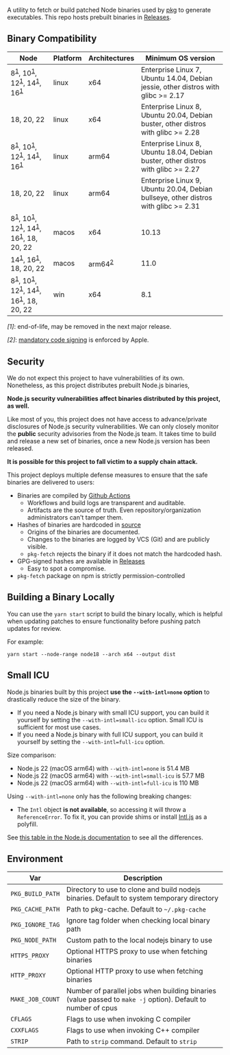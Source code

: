 A utility to fetch or build patched Node binaries used by [pkg](https://github.com/yao-pkg/pkg) to generate executables. This repo hosts prebuilt binaries in [Releases](https://github.com/yao-pkg/pkg-fetch/releases).

## Binary Compatibility

| Node                                                                                                                              | Platform | Architectures             | Minimum OS version                                                                  |
| --------------------------------------------------------------------------------------------------------------------------------- | -------- | ------------------------- | ----------------------------------------------------------------------------------- |
| 8<sup>[1](#fn1)</sup>, 10<sup>[1](#fn1)</sup>, 12<sup>[1](#fn1)</sup>, 14<sup>[1](#fn1)</sup>, 16<sup>[1](#fn1)</sup>             | linux    | x64                       | Enterprise Linux 7, Ubuntu 14.04, Debian jessie, other distros with glibc >= 2.17   |
| 18, 20, 22                                                                                                                        | linux    | x64                       | Enterprise Linux 8, Ubuntu 20.04, Debian buster, other distros with glibc >= 2.28   |
| 8<sup>[1](#fn1)</sup>, 10<sup>[1](#fn1)</sup>, 12<sup>[1](#fn1)</sup>, 14<sup>[1](#fn1)</sup>, 16<sup>[1](#fn1)</sup>             | linux    | arm64                     | Enterprise Linux 8, Ubuntu 18.04, Debian buster, other distros with glibc >= 2.27   |
| 18, 20, 22                                                                                                                        | linux    | arm64                     | Enterprise Linux 9, Ubuntu 20.04, Debian bullseye, other distros with glibc >= 2.31 |
| 8<sup>[1](#fn1)</sup>, 10<sup>[1](#fn1)</sup>, 12<sup>[1](#fn1)</sup>, 14<sup>[1](#fn1)</sup>, 16<sup>[1](#fn1)</sup>, 18, 20, 22 | macos    | x64                       | 10.13                                                                               |
| 14<sup>[1](#fn1)</sup>, 16<sup>[1](#fn1)</sup>, 18, 20, 22                                                                        | macos    | arm64<sup>[2](#fn2)</sup> | 11.0                                                                                |
| 8<sup>[1](#fn1)</sup>, 10<sup>[1](#fn1)</sup>, 12<sup>[1](#fn1)</sup>, 14<sup>[1](#fn1)</sup>, 16<sup>[1](#fn1)</sup>, 18, 20, 22 | win      | x64                       | 8.1                                                                                 |

<em id="fn1">[1]</em>: end-of-life, may be removed in the next major release.

<em id="fn2">[2]</em>: [mandatory code signing](https://developer.apple.com/documentation/macos-release-notes/macos-big-sur-11_0_1-universal-apps-release-notes) is enforced by Apple.

## Security

We do not expect this project to have vulnerabilities of its own. Nonetheless, as this project distributes prebuilt Node.js binaries,

**Node.js security vulnerabilities affect binaries distributed by this project, as well.**

Like most of you, this project does not have access to advance/private disclosures of Node.js security vulnerabilities. We can only closely monitor the **public** security advisories from the Node.js team. It takes time to build and release a new set of binaries, once a new Node.js version has been released.

**It is possible for this project to fall victim to a supply chain attack.**

This project deploys multiple defense measures to ensure that the safe binaries are delivered to users:

- Binaries are compiled by [Github Actions](https://github.com/yao-pkg/pkg-fetch/actions)
  - Workflows and build logs are transparent and auditable.
  - Artifacts are the source of truth. Even repository/organization administrators can't tamper them.
- Hashes of binaries are hardcoded in [source](https://github.com/yao-pkg/pkg-fetch/blob/HEAD/lib/expected.ts)
  - Origins of the binaries are documented.
  - Changes to the binaries are logged by VCS (Git) and are publicly visible.
  - `pkg-fetch` rejects the binary if it does not match the hardcoded hash.
- GPG-signed hashes are available in [Releases](https://github.com/yao-pkg/pkg-fetch/releases)
  - Easy to spot a compromise.
- `pkg-fetch` package on npm is strictly permission-controlled

## Building a Binary Locally

You can use the `yarn start` script to build the binary locally, which is helpful
when updating patches to ensure functionality before pushing patch updates for
review.

For example:

`yarn start --node-range node18 --arch x64 --output dist`

## Small ICU

Node.js binaries built by this project **use the `--with-intl=none` option** to drastically reduce the size of the binary.

- If you need a Node.js binary with small ICU support, you can build it yourself by setting the `--with-intl=small-icu` option. Small ICU is sufficient for most use cases.
- If you need a Node.js binary with full ICU support, you can build it yourself by setting the `--with-intl=full-icu` option.

Size comparison:

- Node.js 22 (macOS arm64) with `--with-intl=none` is 51.4 MB
- Node.js 22 (macOS arm64) with `--with-intl=small-icu` is 57.7 MB
- Node.js 22 (macOS arm64) with `--with-intl=full-icu` is 110 MB

Using `--with-intl=none` only has the following breaking changes:

- The `Intl` object **is not available**, so accessing it will throw a `ReferenceError`. To fix it, you can provide shims or install [Intl.js](https://github.com/andyearnshaw/Intl.js) as a polyfill.

See [this table in the Node.js documentation](https://nodejs.org/api/intl.html#options-for-building-nodejs) to see all the differences.

## Environment

| Var              | Description                                                                                                  |
| ---------------- | ------------------------------------------------------------------------------------------------------------ |
| `PKG_BUILD_PATH` | Directory to use to clone and build nodejs binaries. Default to system temporary directory                   |
| `PKG_CACHE_PATH` | Path to pkg-cache. Default to `~/.pkg-cache`                                                                 |
| `PKG_IGNORE_TAG` | Ignore tag folder when checking local binary path                                                            |
| `PKG_NODE_PATH`  | Custom path to the local nodejs binary to use                                                                |
| `HTTPS_PROXY`    | Optional HTTPS proxy to use when fetching binaries                                                           |
| `HTTP_PROXY`     | Optional HTTP proxy to use when fetching binaries                                                            |
| `MAKE_JOB_COUNT` | Number of parallel jobs when building binaries (value passed to `make -j` option). Default to number of cpus |
| `CFLAGS`         | Flags to use when invoking C compiler                                                                        |
| `CXXFLAGS`       | Flags to use when invoking C++ compiler                                                                      |
| `STRIP`          | Path to `strip` command. Default to `strip`                                                                  |
